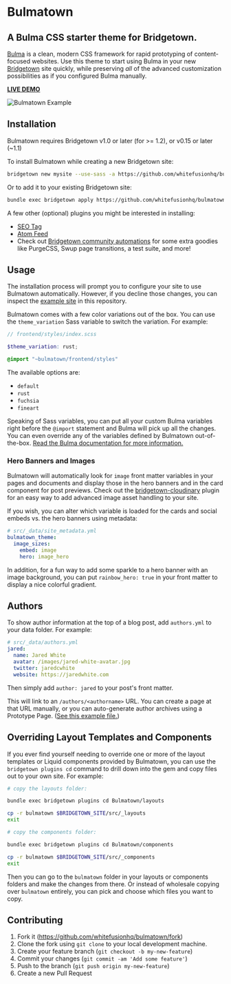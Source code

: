 # Bulmatown
## A Bulma CSS starter theme for Bridgetown.

[Bulma](https://bulma.io) is a clean, modern CSS framework for rapid prototyping of content-focused websites. Use this theme to start using Bulma in your new [Bridgetown](https://www.bridgetownrb.com) site quickly, while preserving _all_ of the advanced customization possibilities as if you configured Bulma manually.

**[LIVE DEMO](https://bulmatown.onrender.com)**

![Bulmatown Example](https://res.cloudinary.com/mariposta/image/upload/c_thumb,w_900/v1593195961/bulmatown/bulmatown-example.jpg)

## Installation

Bulmatown requires Bridgetown v1.0 or later (for >= 1.2), or v0.15 or later (~1.1)

To install Bulmatown while creating a new Bridgetown site:

```sh
bridgetown new mysite --use-sass -a https://github.com/whitefusionhq/bulmatown
```

Or to add it to your existing Bridgetown site:

```sh
bundle exec bridgetown apply https://github.com/whitefusionhq/bulmatown
```

A few other (optional) plugins you might be interested in installing:

* [SEO Tag](https://github.com/bridgetownrb/bridgetown-seo-tag)
* [Atom Feed](https://github.com/bridgetownrb/bridgetown-feed)
* Check out [Bridgetown community automations](https://github.com/bridgetownrb/automations) for some extra goodies like PurgeCSS, Swup page transitions, a test suite, and more!

## Usage

The installation process will prompt you to configure your site to use Bulmatown automatically. However, if you decline those changes, you can inspect the [example site](https://github.com/whitefusionhq/bulmatown/tree/master/example) in this repository.

Bulmatown comes with a few color variations out of the box. You can use the `theme_variation` Sass variable to switch the variation. For example:

```scss
// frontend/styles/index.scss

$theme_variation: rust;

@import "~bulmatown/frontend/styles"
```

The available options are:

* `default`
* `rust`
* `fuchsia`
* `fineart`

Speaking of Sass variables, you can put all your custom Bulma variables right before the `@import` statement and Bulma will pick up all the changes. You can even override any of the variables defined by Bulmatown out-of-the-box. [Read the Bulma documentation for more information.](https://bulma.io/documentation/)

### Hero Banners and Images

Bulmatown will automatically look for `image` front matter variables in your pages and documents and display those in the hero banners and in the card component for post previews. Check out the [bridgetown-cloudinary](https://github.com/bridgetownrb/bridgetown-cloudinary) plugin for an easy way to add advanced image asset handling to your site.

If you wish, you can alter which variable is loaded for the cards and social embeds vs. the hero banners using metadata:

```yaml
# src/_data/site_metadata.yml
bulmatown_theme:
  image_sizes:
    embed: image
    hero: image_hero
```

In addition, for a fun way to add some sparkle to a hero banner with an image background, you can put `rainbow_hero: true` in your front matter to display a nice colorful gradient.

## Authors

To show author information at the top of a blog post, add `authors.yml` to your data folder. For example:

```yaml
# src/_data/authors.yml
jared:
  name: Jared White
  avatar: /images/jared-white-avatar.jpg
  twitter: jaredcwhite
  website: https://jaredwhite.com
```

Then simply add `author: jared` to your post's front matter.

This will link to an `/authors/<authorname>` URL. You can create a page at that URL manually, or you can auto-generate author archives using a Prototype Page. ([See this example file.](https://github.com/whitefusionhq/bulmatown/blob/master/example/src/authors/author.html))

## Overriding Layout Templates and Components

If you ever find yourself needing to override one or more of the layout templates or Liquid components provided by Bulmatown, you can use the `bridgetown plugins cd` command to drill down into the gem and copy files out to your own site. For example:

```sh
# copy the layouts folder:

bundle exec bridgetown plugins cd Bulmatown/layouts

cp -r bulmatown $BRIDGETOWN_SITE/src/_layouts
exit

# copy the components folder:

bundle exec bridgetown plugins cd Bulmatown/components

cp -r bulmatown $BRIDGETOWN_SITE/src/_components
exit
```

Then you can go to the `bulmatown` folder in your layouts or components folders and make the changes from there. Or instead of wholesale copying over `bulmatown` entirely, you can pick and choose which files you want to copy.

## Contributing

1. Fork it (https://github.com/whitefusionhq/bulmatown/fork)
2. Clone the fork using `git clone` to your local development machine.
3. Create your feature branch (`git checkout -b my-new-feature`)
4. Commit your changes (`git commit -am 'Add some feature'`)
5. Push to the branch (`git push origin my-new-feature`)
6. Create a new Pull Request
